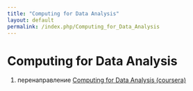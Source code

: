 ```yaml
---
title: "Computing for Data Analysis"
layout: default
permalink: /index.php/Computing_for_Data_Analysis
---
```


# Computing for Data Analysis

1. перенаправление [Computing for Data Analysis (coursera)](Computing_for_Data_Analysis_(coursera))